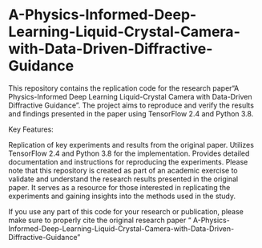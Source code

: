 # A-Physics-Informed-Deep-Learning-Liquid-Crystal-Camera-with-Data-Driven-Diffractive-Guidance
This repository contains the replication code for the research paper“A Physics-Informed Deep Learning Liquid-Crystal Camera with Data-Driven Diffractive Guidance”. The project aims to reproduce and verify the results and findings presented in the paper using TensorFlow 2.4 and Python 3.8.

Key Features:

Replication of key experiments and results from the original paper.
Utilizes TensorFlow 2.4 and Python 3.8 for the implementation.
Provides detailed documentation and instructions for reproducing the experiments.
Please note that this repository is created as part of an academic exercise to validate and understand the research results presented in the original paper. It serves as a resource for those interested in replicating the experiments and gaining insights into the methods used in the study.

If you use any part of this code for your research or publication, please make sure to properly cite the original research paper “ A-Physics-Informed-Deep-Learning-Liquid-Crystal-Camera-with-Data-Driven-Diffractive-Guidance”
